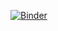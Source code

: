 [![Binder](https://mybinder.org/badge_logo.svg)](https://mybinder.org/v2/gh/dinazemlyanker/foodentityextraction/main)
